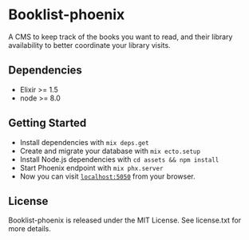 # Booklist-phoenix

A CMS to keep track of the books you want to read, and their library availability to better coordinate your library visits.

## Dependencies

* Elixir >= 1.5
* node >= 8.0

## Getting Started

* Install dependencies with `mix deps.get`
* Create and migrate your database with `mix ecto.setup`
* Install Node.js dependencies with `cd assets && npm install`
* Start Phoenix endpoint with `mix phx.server`
* Now you can visit [`localhost:5050`](http://localhost:5050) from your browser.

## License

Booklist-phoenix is released under the MIT License. See license.txt for more details.